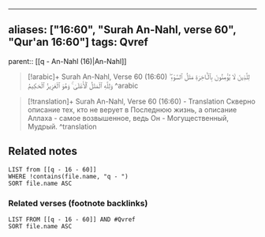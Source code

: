 
---
aliases: ["16:60", "Surah An-Nahl, verse 60", "Qur'an 16:60"]
tags: Qvref
---

parent:: [[q - An-Nahl (16)|An-Nahl]]

> [!arabic]+ Surah An-Nahl, Verse 60 (16:60)
> <span class="quran-arabic">لِلَّذِينَ لَا يُؤْمِنُونَ بِٱلْـَٔاخِرَةِ مَثَلُ ٱلسَّوْءِ ۖ وَلِلَّهِ ٱلْمَثَلُ ٱلْأَعْلَىٰ ۚ وَهُوَ ٱلْعَزِيزُ ٱلْحَكِيمُ</span>
^arabic

> [!translation]+ Surah An-Nahl, Verse 60 (16:60) - Translation
> Скверно описание тех, кто не верует в Последнюю жизнь, а описание Аллаха - самое возвышенное, ведь Он - Могущественный, Мудрый.
^translation



## Related notes
```dataview
LIST from [[q - 16 - 60]]
WHERE !contains(file.name, "q - ")
SORT file.name ASC
```

### Related verses (footnote backlinks)
```dataview
LIST FROM [[q - 16 - 60]] AND #Qvref
SORT file.name ASC
```

